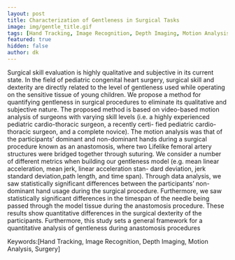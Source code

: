 ```yaml
---
layout: post
title: Characterization of Gentleness in Surgical Tasks
image: img/gentle_title.gif
tags: [Hand Tracking, Image Recognition, Depth Imaging, Motion Analysis, Surgery]
featured: true
hidden: false
author: dk
---
```


Surgical skill evaluation is highly qualitative and
subjective in its current state. In the field of pediatric congenital
heart surgery, surgical skill and dexterity are directly related
to the level of gentleness used while operating on the sensitive
tissue of young children. We propose a method for quantifying
gentleness in surgical procedures to eliminate its qualitative and
subjective nature. The proposed method is based on video-based
motion analysis of surgeons with varying skill levels (i.e. a highly
experienced pediatric cardio-thoracic surgeon, a recently certi-
fied pediatric cardio-thoracic surgeon, and a complete novice).
The motion analysis was that of the participants’ dominant
and non-dominant hands during a surgical procedure known
as an anastomosis, where two Lifelike femoral artery structures
were bridged together through suturing. We consider a number
of different metrics when building our gentleness model (e.g.
mean linear acceleration, mean jerk, linear acceleration stan-
dard deviation, jerk standard deviation,path length, and time
span). Through data analysis, we saw statistically significant
differences between the participants’ non-dominant hand usage
during the surgical procedure. Furthermore, we saw statistically
significant differences in the timespan of the needle being passed
through the model tissue during the anastomosis procedure.
These results show quantitative differences in the surgical
dexterity of the participants. Furthermore, this study sets a
general framework for a quantitative analysis of gentleness
during anastomosis procedures


Keywords:[Hand Tracking, Image Recognition, Depth Imaging, Motion Analysis, Surgery]




